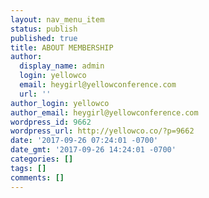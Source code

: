 ```yaml
---
layout: nav_menu_item
status: publish
published: true
title: ABOUT MEMBERSHIP
author:
  display_name: admin
  login: yellowco
  email: heygirl@yellowconference.com
  url: ''
author_login: yellowco
author_email: heygirl@yellowconference.com
wordpress_id: 9662
wordpress_url: http://yellowco.co/?p=9662
date: '2017-09-26 07:24:01 -0700'
date_gmt: '2017-09-26 14:24:01 -0700'
categories: []
tags: []
comments: []
---
```


